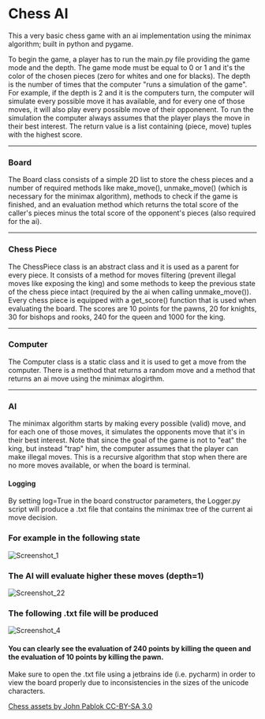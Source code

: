 # Chess AI

This a very basic chess game with an ai implementation using the minimax algorithm; built in python and pygame.

To begin the game, a player has to run the main.py file providing the game mode and the depth. The game mode must be equal to 0 or 1 and it's the color of the chosen pieces (zero for whites and one for blacks). The depth is the number of times that the computer "runs a simulation of the game".
For example, if the depth is 2 and it is the computers turn, the computer will simulate every possible move it has available, and for every one of those moves, it will also play every possible move of their opponenent. To run the simulation the computer always assumes that the player plays the move in their best interest. The return value is a list containing (piece, move) tuples with the highest score.
***
### Board


The Board class consists of a simple 2D list to store the chess pieces and a number of required methods like make_move(), unmake_move() (which is necessary for the minimax algorithm), methods to check if the game is finished, and an evaluation method which returns the total score of the caller's pieces minus the total score of the opponent's pieces (also required for the ai).
***
### Chess Piece


The ChessPiece class is an abstract class and it is used as a parent for every piece. It consists of a method for moves filtering (prevent illegal moves like exposing the king) and some methods to keep the previous state of the chess piece intact (required by the ai when calling unmake_move()). Every chess piece is equipped with a get_score() function that is used when evaluating the board. The scores are 10 points for the pawns, 20 for knights, 30 for bishops and rooks, 240 for the queen and 1000 for the king.
***
### Computer


The Computer class is a static class and it is used to get a move from the computer. There is a method that returns a random move and a method that returns an ai move using the minimax alogirthm.
***
### AI


The minimax algorithm starts by making every possible (valid) move, and for each one of those moves, it simulates the opponents move that it's in their best interest. Note that since the goal of the game is not to "eat" the king, but instead "trap" him, the computer assumes that the player can make illegal moves. This is a recursive algorithm that stop when there are no more moves available, or when the board is terminal.

#### Logging
By setting log=True in the board constructor parameters, the Logger.py script will produce a .txt file that contains the minimax tree of the current ai move decision. 
### For example in the following state 

![Screenshot_1](https://user-images.githubusercontent.com/41242107/160127591-6a6e230d-197f-4f91-996e-e2458fc4ad6a.png)

### The AI will evaluate higher these moves (depth=1)

![Screenshot_22](https://user-images.githubusercontent.com/41242107/160127841-130a9b12-2474-4bce-b399-d410e68217ca.png)

### The following .txt file will be produced

![Screenshot_4](https://user-images.githubusercontent.com/41242107/160128011-16c2cee9-a9a2-4e33-8908-7b2100d3af63.png)

#### You can clearly see the evaluation of 240 points by killing the queen and the evaluation of 10 points by killing the pawn.
Make sure to open the .txt file using a jetbrains ide (i.e. pycharm) in order to view the board properly due to inconsistencies in the sizes of the unicode characters.

[Chess assets by John Pablok CC-BY-SA 3.0](https://opengameart.org/content/chess-pieces-and-board-squares)
